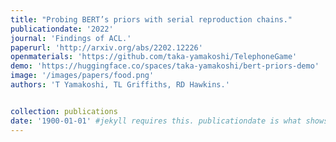 ```yaml
---
title: "Probing BERT’s priors with serial reproduction chains."
publicationdate: '2022' 
journal: 'Findings of ACL.'
paperurl: 'http://arxiv.org/abs/2202.12226'
openmaterials: 'https://github.com/taka-yamakoshi/TelephoneGame' 
demo: 'https://huggingface.co/spaces/taka-yamakoshi/bert-priors-demo'
image: '/images/papers/food.png'
authors: 'T Yamakoshi, TL Griffiths, RD Hawkins.'


collection: publications
date: '1900-01-01' #jekyll requires this. publicationdate is what shows up
---
```

